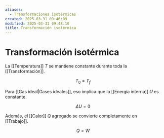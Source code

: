```yaml
---
aliases:
  - Transformaciones isotérmicas
created: 2025-03-31 09:46:09
modified: 2025-03-31 09:48:10
title: Transformación isotérmica
---
```


# Transformación isotérmica

La [[Temperatura]] $T$ se mantiene constante durante toda la [[Transformación]].

$$
T_0 = T_f
$$

Para [[Gas ideal|Gases ideales]], eso implica que la [[Energía interna]] $U$ es constante.

$$
\Delta U = 0
$$

Además, el [[Calor]] $Q$ agregado se convierte completamente en [[Trabajo]].

$$
Q = W
$$
